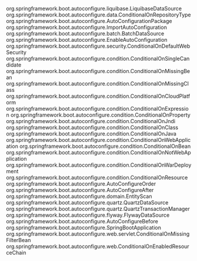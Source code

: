 org.springframework.boot.autoconfigure.liquibase.LiquibaseDataSource
org.springframework.boot.autoconfigure.data.ConditionalOnRepositoryType
org.springframework.boot.autoconfigure.AutoConfigurationPackage
org.springframework.boot.autoconfigure.ImportAutoConfiguration
org.springframework.boot.autoconfigure.batch.BatchDataSource
org.springframework.boot.autoconfigure.EnableAutoConfiguration
org.springframework.boot.autoconfigure.security.ConditionalOnDefaultWebSecurity
org.springframework.boot.autoconfigure.condition.ConditionalOnSingleCandidate
org.springframework.boot.autoconfigure.condition.ConditionalOnMissingBean
org.springframework.boot.autoconfigure.condition.ConditionalOnMissingClass
org.springframework.boot.autoconfigure.condition.ConditionalOnCloudPlatform
org.springframework.boot.autoconfigure.condition.ConditionalOnExpression
org.springframework.boot.autoconfigure.condition.ConditionalOnProperty
org.springframework.boot.autoconfigure.condition.ConditionalOnJndi
org.springframework.boot.autoconfigure.condition.ConditionalOnClass
org.springframework.boot.autoconfigure.condition.ConditionalOnJava
org.springframework.boot.autoconfigure.condition.ConditionalOnWebApplication
org.springframework.boot.autoconfigure.condition.ConditionalOnBean
org.springframework.boot.autoconfigure.condition.ConditionalOnNotWebApplication
org.springframework.boot.autoconfigure.condition.ConditionalOnWarDeployment
org.springframework.boot.autoconfigure.condition.ConditionalOnResource
org.springframework.boot.autoconfigure.AutoConfigureOrder
org.springframework.boot.autoconfigure.AutoConfigureAfter
org.springframework.boot.autoconfigure.domain.EntityScan
org.springframework.boot.autoconfigure.quartz.QuartzDataSource
org.springframework.boot.autoconfigure.quartz.QuartzTransactionManager
org.springframework.boot.autoconfigure.flyway.FlywayDataSource
org.springframework.boot.autoconfigure.AutoConfigureBefore
org.springframework.boot.autoconfigure.SpringBootApplication
org.springframework.boot.autoconfigure.web.servlet.ConditionalOnMissingFilterBean
org.springframework.boot.autoconfigure.web.ConditionalOnEnabledResourceChain